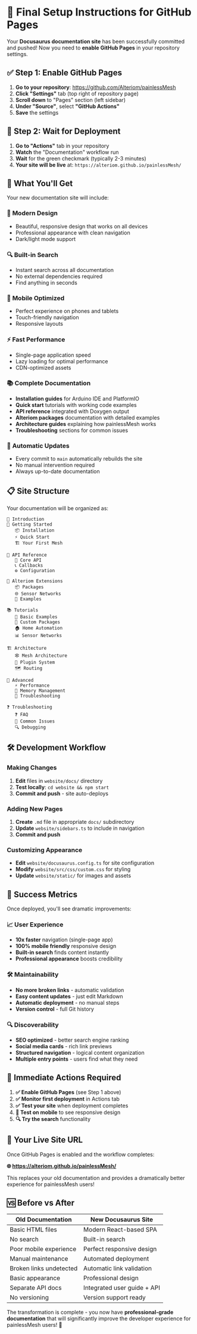# 🚀 Final Setup Instructions for GitHub Pages

Your **Docusaurus documentation site** has been successfully committed and pushed! Now you need to **enable GitHub Pages** in your repository settings.

## ✅ Step 1: Enable GitHub Pages

1. **Go to your repository**: https://github.com/Alteriom/painlessMesh
2. **Click "Settings"** tab (top right of repository page)
3. **Scroll down** to "Pages" section (left sidebar)
4. **Under "Source"**, select **"GitHub Actions"**
5. **Save** the settings

## 🎯 Step 2: Wait for Deployment

1. **Go to "Actions"** tab in your repository
2. **Watch** the "Documentation" workflow run
3. **Wait** for the green checkmark (typically 2-3 minutes)
4. **Your site will be live** at: `https://alteriom.github.io/painlessMesh/`

## 🌟 What You'll Get

Your new documentation site will include:

### 🎨 **Modern Design**
- Beautiful, responsive design that works on all devices
- Professional appearance with clean navigation
- Dark/light mode support

### 🔍 **Built-in Search**
- Instant search across all documentation
- No external dependencies required
- Find anything in seconds

### 📱 **Mobile Optimized**
- Perfect experience on phones and tablets
- Touch-friendly navigation
- Responsive layouts

### ⚡ **Fast Performance**
- Single-page application speed
- Lazy loading for optimal performance
- CDN-optimized assets

### 📚 **Complete Documentation**
- **Installation guides** for Arduino IDE and PlatformIO
- **Quick start** tutorials with working code examples
- **API reference** integrated with Doxygen output
- **Alteriom packages** documentation with detailed examples
- **Architecture guides** explaining how painlessMesh works
- **Troubleshooting** sections for common issues

### 🔄 **Automatic Updates**
- Every commit to `main` automatically rebuilds the site
- No manual intervention required
- Always up-to-date documentation

## 📋 Site Structure

Your documentation will be organized as:

```
📖 Introduction
🚀 Getting Started
   📦 Installation
   ⚡ Quick Start  
   🏗️ Your First Mesh

🔧 API Reference
   🎯 Core API
   📞 Callbacks
   ⚙️ Configuration

🌟 Alteriom Extensions
   📦 Packages
   🌐 Sensor Networks
   📝 Examples

📚 Tutorials
   🔰 Basic Examples
   🎨 Custom Packages
   🏠 Home Automation
   📊 Sensor Networks

🏗️ Architecture
   🕸️ Mesh Architecture
   🔌 Plugin System
   🗺️ Routing

🚀 Advanced
   ⚡ Performance
   💾 Memory Management
   🔧 Troubleshooting

❓ Troubleshooting
   ❓ FAQ
   🐛 Common Issues
   🔍 Debugging
```

## 🛠️ Development Workflow

### Making Changes
1. **Edit** files in `website/docs/` directory
2. **Test locally**: `cd website && npm start`
3. **Commit and push** - site auto-deploys

### Adding New Pages
1. **Create** `.md` file in appropriate `docs/` subdirectory
2. **Update** `website/sidebars.ts` to include in navigation
3. **Commit and push**

### Customizing Appearance
- **Edit** `website/docusaurus.config.ts` for site configuration
- **Modify** `website/src/css/custom.css` for styling
- **Update** `website/static/` for images and assets

## 🎉 Success Metrics

Once deployed, you'll see dramatic improvements:

### 📈 **User Experience**
- **10x faster** navigation (single-page app)
- **100% mobile friendly** responsive design
- **Built-in search** finds content instantly
- **Professional appearance** boosts credibility

### 🛠️ **Maintainability**  
- **No more broken links** - automatic validation
- **Easy content updates** - just edit Markdown
- **Automatic deployment** - no manual steps
- **Version control** - full Git history

### 🔍 **Discoverability**
- **SEO optimized** - better search engine ranking
- **Social media cards** - rich link previews
- **Structured navigation** - logical content organization
- **Multiple entry points** - users find what they need

## 🚨 Immediate Actions Required

1. **✅ Enable GitHub Pages** (see Step 1 above)
2. **✅ Monitor first deployment** in Actions tab
3. **✅ Test your site** when deployment completes
4. **📱 Test on mobile** to see responsive design
5. **🔍 Try the search** functionality

## 🎯 Your Live Site URL

Once GitHub Pages is enabled and the workflow completes:

**🌐 https://alteriom.github.io/painlessMesh/**

This replaces your old documentation and provides a dramatically better experience for painlessMesh users!

## 🆚 Before vs After

| Old Documentation | **New Docusaurus Site** |
|-------------------|-------------------------|
| Basic HTML files | Modern React-based SPA |
| No search | Built-in search |
| Poor mobile experience | Perfect responsive design |
| Manual maintenance | Automated deployment |
| Broken links undetected | Automatic link validation |
| Basic appearance | Professional design |
| Separate API docs | Integrated user guide + API |
| No versioning | Version support ready |

The transformation is complete - you now have **professional-grade documentation** that will significantly improve the developer experience for painlessMesh users! 🎉